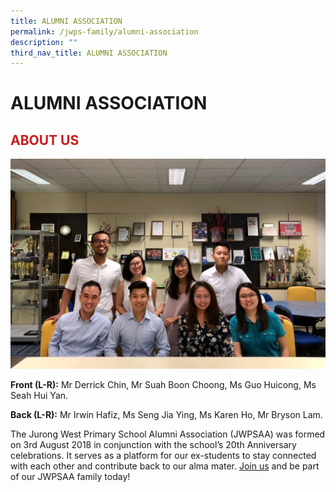 ```yaml
---
title: ALUMNI ASSOCIATION
permalink: /jwps-family/alumni-association
description: ""
third_nav_title: ALUMNI ASSOCIATION
---
```


# ALUMNI ASSOCIATION
## <span style = "color: #c81b1b"> <b>ABOUT US</b> </span> 

![](/images/JWPS%20Family/Group%20Photo.jpeg)

**Front (L-R):** Mr Derrick Chin, Mr Suah Boon Choong, Ms Guo Huicong, Ms Seah Hui Yan.

**Back (L-R):** Mr Irwin Hafiz, Ms Seng Jia Ying, Ms Karen Ho, Mr Bryson Lam.

  
The Jurong West Primary School Alumni Association (JWPSAA) was formed on 3rd August 2018 in conjunction with the school’s 20th Anniversary celebrations. It serves as a platform for our ex-students to stay connected with each other and contribute back to our alma mater.
<a href="url">Join us</a>
[](https://jurongwestpri.moe.edu.sg/jwps-family/alumni-association/membership) and be part of our JWPSAA family today!
